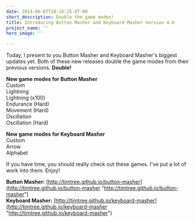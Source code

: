 ```yaml
---
date: 2014-06-07T20:18:25-07:00
short_description: Double the game modes!
title: Introducing Button Masher and Keyboard Masher Version 4.0
project_name: ''
hero_image: ''

---
```

Today, I present to you Button Masher and Keyboard Masher's biggest updates yet. Both of these new releases double the game modes from their previous versions. **Double!**

**New game modes for Button Masher**  
Custom  
Lightning  
Lightning (x100)  
Endurance (Hard)  
Movement (Hard)  
Oscillation  
Oscillation (Hard)

**New game modes for Keyboard Masher**  
Custom  
Arrow  
Alphabet

If you have time, you should really check out these games. I've put a lot of work into them. Enjoy!

**Button Masher:** [http://timtree.github.io/button-masher](http://timtree.github.io/button-masher "http://timtree.github.io/button-masher")  
**Keyboard Masher:** [http://timtree.github.io/keyboard-masher](http://timtree.github.io/keyboard-masher "http://timtree.github.io/keyboard-masher")